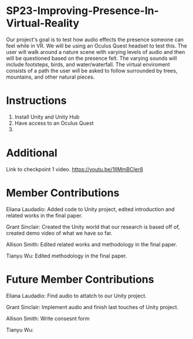 # SP23-Improving-Presence-In-Virtual-Reality

Our project's goal is to test how audio effects the presence someone can feel while in VR. We will be using an Oculus Quest headset to test this. The user will walk around a nature scene with varying levels of audio and then will be questioned based on the presence felt. The varying sounds will include footsteps, birds, and water/waterfall. The virtual enviroment consists of a path the user will be asked to follow surrounded by trees, mountains, and other natural pieces. 

# Instructions 

1. Install Unity and Unity Hub
2. Have access to an Oculus Quest 
3. 






# Additional 
Link to checkpoint 1 video. https://youtu.be/1IIMmBCIer8 

# Member Contributions
Eliana Laudadio: Added code to Unity project, edited introduction and related works in the final paper.

Grant Sinclair: Created the Unity world that our research is based off of, created demo video of what we have so far.

Allison Smith: Edited related works and methodology in the final paper.

Tianyu Wu: Edited methodology in the final paper.

# Future Member Contributions
Eliana Laudadio: Find audio to attatch to our Unity project.

Grant Sinclair: Implement audio and finish last touches of Unity project.

Allison Smith: Write consesnt form 

Tianyu Wu:
